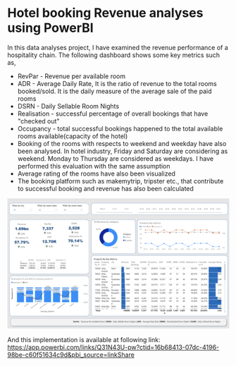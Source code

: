 # Hotel booking Revenue analyses using PowerBI

In this data analyses project, I have examined the revenue performance of a hospitality chain. The following dashboard shows some key metrics such as,
- RevPar - Revenue per available room
- ADR - Average Daily Rate, It is the ratio of revenue to the total rooms booked/sold. It is the daily measure of the average sale of the paid rooms
- DSRN - Daily Sellable Room Nights
- Realisation - successful percentage of overall bookings that have "checked out"
- Occupancy - total successful bookings happened to the total available rooms available(capacity of the hotel)
- Booking of the rooms with respects to weekend and weekday have also been analysed. In hotel industry, Friday and Saturday are considering as weekend. Monday to Thursday are considered as weekdays. I have performed this evaluation with the same assumption
- Average rating of the rooms have also been visualized
- The booking platform such as makemytrip, tripster etc., that contribute to successful booking and revenue has also been calculated 

![](./Revenue-dashboard.png)

And this implementation is available at following link: https://app.powerbi.com/links/Q31N43U-pw?ctid=16b68413-07dc-4196-98be-c60f51634c9d&pbi_source=linkShare


